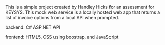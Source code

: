 This is a simple project created by Handley Hicks for an assessment for KEYSYS. This mock web service is a locally hosted web app that returns a list of invoice options from a local API when prompted.

backend: C# ASP.NET API

frontend: HTML5, CSS using boostrap, and JavaScript
